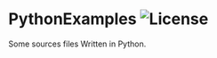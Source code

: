 # PythonExamples ![License](https://camo.githubusercontent.com/aaf8a1f435ccaeed79a4273402a224a2890ff119/68747470733a2f2f696d672e736869656c64732e696f2f707970692f6c2f707974686f6e2d74656c656772616d2d626f742e737667)

Some sources files Written in Python.
